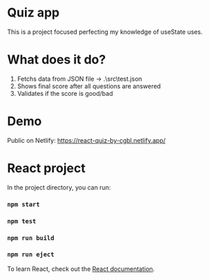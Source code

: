 # Quiz app

This is a project focused perfecting my knowledge of useState uses.

# What does it do?

1. Fetchs data from JSON file -> .\src\test.json
2. Shows final score after all questions are answered
3. Validates if the score is good/bad

# Demo

Public on Netlify: https://react-quiz-by-cgbl.netlify.app/

# React project

In the project directory, you can run:

### `npm start`

### `npm test`

### `npm run build`

### `npm run eject`

To learn React, check out the [React documentation](https://reactjs.org/).
